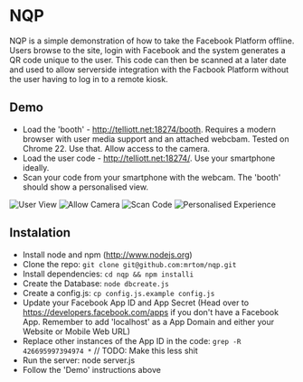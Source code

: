 NQP
=======================

NQP is a simple demonstration of how to take the Facebook Platform offline. Users browse to the site, login with Facebook and the system generates a QR code unique to the user. This code can then be scanned at a later date and used to allow serverside integration with the Facbook Platform without the user having to log in to a remote kiosk.

## Demo
 * Load the 'booth' - http://telliott.net:18274/booth. Requires a modern browser with user media support and an attached webcbam. Tested on Chrome 22. Use that. Allow access to the camera. 
 * Load the user code - http://telliott.net:18274/. Use your smartphone ideally.
 * Scan your code from your smartphone with the webcam. The 'booth' should show a personalised view.

![User View](https://github.com/mrtom/nqp/raw/master/docs/images/UserView.png  "User view")
![Allow Camera](https://github.com/mrtom/nqp/raw/master/docs/images/AllowCamera.png  "Allow Camera") ![Scan Code](https://github.com/mrtom/nqp/raw/master/docs/images/ScanCode.png "Scan Code") ![Personalised Experience](https://github.com/mrtom/nqp/raw/master/docs/images/BoothPersonalisesExperience.png "Personalised Experience")

## Instalation

 * Install node and npm (http://www.nodejs.org)
 * Clone the repo: `git clone git@github.com:mrtom/nqp.git`
 * Install dependencies: `cd nqp && npm installi`
 * Create the Database: `node dbcreate.js`
 * Create a config.js: `cp config.js.example config.js`
 * Update your Facebook App ID and App Secret (Head over to https://developers.facebook.com/apps if you don't have a Facebook App. Remember to add 'localhost' as a App Domain and either your Website or Mobile Web URL)
 * Replace other instances of the App ID in the code: `grep -R 426695997394974 *` // TODO: Make this less shit
 * Run the server: node server.js
 * Follow the 'Demo' instructions above
